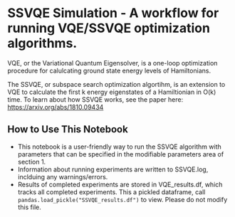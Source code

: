 # SSVQE Simulation - A workflow for running VQE/SSVQE optimization algorithms.

VQE, or the Variational Quantum Eigensolver, is a one-loop optimization procedure for calulcating ground state energy levels of Hamiltonians.

The SSVQE, or subspace search optimization algortihm, is an extension to VQE to calculate the first k energy eigenstates of a Hamiltionian in O(k)
time. To learn about how SSVQE works, see the paper here: https://arxiv.org/abs/1810.09434

## How to Use This Notebook
- This notebook is a user-friendly way to run the SSVQE algorithm with parameters that can be specified in the 
modifiable parameters area of section 1. 
- Information about running experiments are written to SSVQE.log, inclduing any warnings/errors. 
- Results of completed experiments are stored in VQE_results.df, which tracks all completed experiments. This a pickled dataframe, call ```pandas.load_pickle("SSVQE_results.df")``` to view. Please do not modify this file. 
